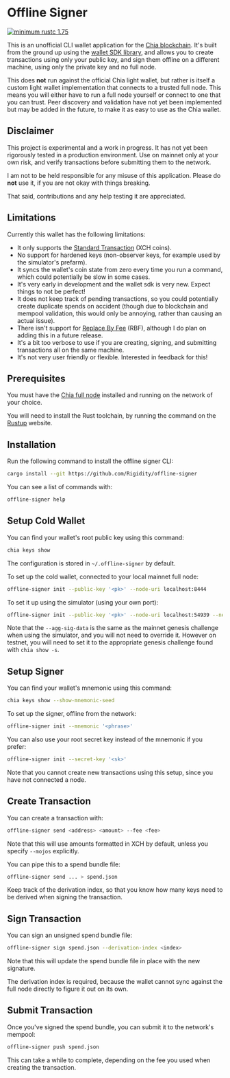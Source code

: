 # Offline Signer

[![minimum rustc 1.75](https://img.shields.io/badge/rustc-1.75+-red.svg)](https://rust-lang.github.io/rfcs/2495-min-rust-version.html)

This is an unofficial CLI wallet application for the [Chia blockchain](https://chia.net). It's built from the ground up using the [wallet SDK library](https://github.com/Rigidity/chia-wallet-sdk), and allows you to create transactions using only your public key, and sign them offline on a different machine, using only the private key and no full node.

This does **not** run against the official Chia light wallet, but rather is itself a custom light wallet implementation that connects to a trusted full node. This means you will either have to run a full node yourself or connect to one that you can trust. Peer discovery and validation have not yet been implemented but may be added in the future, to make it as easy to use as the Chia wallet.

## Disclaimer

This project is experimental and a work in progress. It has not yet been rigorously tested in a production environment. Use on mainnet only at your own risk, and verify transactions before submitting them to the network.

I am not to be held responsible for any misuse of this application. Please do **not** use it, if you are not okay with things breaking.

That said, contributions and any help testing it are appreciated.

## Limitations

Currently this wallet has the following limitations:

- It only supports the [Standard Transaction](https://chialisp.com/standard-transactions) (XCH coins).
- No support for hardened keys (non-observer keys, for example used by the simulator's prefarm).
- It syncs the wallet's coin state from zero every time you run a command, which could potentially be slow in some cases.
- It's very early in development and the wallet sdk is very new. Expect things to not be perfect!
- It does not keep track of pending transactions, so you could potentially create duplicate spends on accident (though due to blockchain and mempool validation, this would only be annoying, rather than causing an actual issue).
- There isn't support for [Replace By Fee](https://docs.chia.net/mempool/#replace-by-fee) (RBF), although I do plan on adding this in a future release.
- It's a bit too verbose to use if you are creating, signing, and submitting transactions all on the same machine.
- It's not very user friendly or flexible. Interested in feedback for this!

## Prerequisites

You must have the [Chia full node](https://chia.net/downloads) installed and running on the network of your choice.

You will need to install the Rust toolchain, by running the command on the [Rustup](https://rustup.rs) website.

## Installation

Run the following command to install the offline signer CLI:

```bash
cargo install --git https://github.com/Rigidity/offline-signer
```

You can see a list of commands with:

```bash
offline-signer help
```

## Setup Cold Wallet

You can find your wallet's root public key using this command:

```bash
chia keys show
```

The configuration is stored in `~/.offline-signer` by default.

To set up the cold wallet, connected to your local mainnet full node:

```bash
offline-signer init --public-key '<pk>' --node-uri localhost:8444
```

To set it up using the simulator (using your own port):

```bash
offline-signer init --public-key '<pk>' --node-uri localhost:54939 --network-id simulator0
```

Note that the `--agg-sig-data` is the same as the mainnet genesis challenge when using the simulator, and you will not need to override it. However on testnet, you will need to set it to the appropriate genesis challenge found with `chia show -s`.

## Setup Signer

You can find your wallet's mnemonic using this command:

```bash
chia keys show --show-mnemonic-seed
```

To set up the signer, offline from the network:

```bash
offline-signer init --mnemonic '<phrase>'
```

You can also use your root secret key instead of the mnemonic if you prefer:

```bash
offline-signer init --secret-key '<sk>'
```

Note that you cannot create new transactions using this setup, since you have not connected a node.

## Create Transaction

You can create a transaction with:

```bash
offline-signer send <address> <amount> --fee <fee>
```

Note that this will use amounts formatted in XCH by default, unless you specify `--mojos` explicitly.

You can pipe this to a spend bundle file:

```bash
offline-signer send ... > spend.json
```

Keep track of the derivation index, so that you know how many keys need to be derived when signing the transaction.

## Sign Transaction

You can sign an unsigned spend bundle file:

```bash
offline-signer sign spend.json --derivation-index <index>
```

Note that this will update the spend bundle file in place with the new signature.

The derivation index is required, because the wallet cannot sync against the full node directly to figure it out on its own.

## Submit Transaction

Once you've signed the spend bundle, you can submit it to the network's mempool:

```bash
offline-signer push spend.json
```

This can take a while to complete, depending on the fee you used when creating the transaction.

